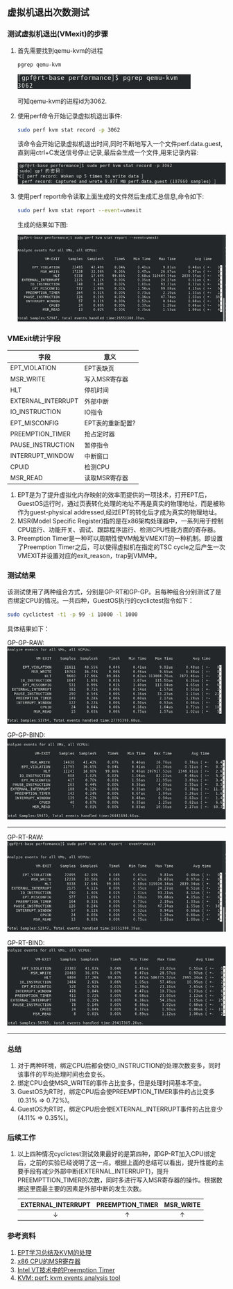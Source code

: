 ## 虚拟机退出次数测试

### 测试虚拟机退出(VMexit)的步骤

1. 首先需要找到qemu-kvm的进程

   ```bash
   pgrep qemu-kvm
   ```

   ![alt pid](images/vmexit/pgrep.png)

   可知qemu-kvm的进程id为3062.

2. 使用perf命令开始记录虚拟机退出事件:

   ```bash
   sudo perf kvm stat record -p 3062
   ```

   该命令会开始记录虚拟机退出时间,同时不断地写入一个文件perf.data.guest,直到用ctrl+C发送信号停止记录,最后会生成一个文件,用来记录内容:

   ![img](images/vmexit/record.png)



3. 使用perf report命令读取上面生成的文件然后生成汇总信息,命令如下:

   ```bash
   sudo perf kvm stat report --event=vmexit
   ```

   生成的结果如下图:

   ![img](images/vmexit/gp-rt/raw.png)




### VMExit统计字段

| 字段               | 意义 |
| ------------------ | ---- |
| EPT_VIOLATION      | EPT表缺页 |
| MSR_WRITE          | 写入MSR寄存器 |
| HLT                | 停机时间 |
| EXTERNAL_INTERRUPT | 外部中断 |
| IO_INSTRUCTION     | IO指令 |
| EPT_MISCONFIG      | EPT表的重新配置? |
| PREEMPTION_TIMER   | 抢占定时器 |
| PAUSE_INSTRUCTION  | 暂停指令 |
| INTERRUPT_WINDOW   | 中断窗口 |
| CPUID | 检测CPU |
| MSR_READ | 读取MSR寄存器 |

1. EPT是为了提升虚拟化内存映射的效率而提供的一项技术，打开EPT后，GuestOS运行时，通过页表转化处理的地址不再是真实的物理地址，而是被称作为guest-physical addressed,经过EPT的转化后才成为真实的物理地址。
2. MSR(Model Specific Register)指的是在x86架构处理器中，一系列用于控制CPU运行、功能开关、调试、跟踪程序运行、检测CPU性能方面的寄存器。
3. Preemption Timer是一种可以周期性使VM触发VMEXIT的一种机制。即设置了Preemption Timer之后，可以使得虚拟机在指定的TSC cycle之后产生一次VMEXIT并设置对应的exit_reason，trap到VMM中。



### 测试结果

该测试使用了两种组合方式，分别是GP-RT和GP-GP。且每种组合分别测试了是否绑定CPU的情况。一共四种，GuestOS执行的cyclictest指令如下：

```bash
sudo cyclictest -t1 -p 99 -i 10000 -l 1000
```

具体结果如下：

GP-GP-RAW:
![img](images/vmexit/gp-gp/raw.png)


GP-GP-BIND:
![img](images/vmexit/gp-gp/cpu_bind.png)

---

GP-RT-RAW:
![img](images/vmexit/gp-rt/raw.png)

GP-RT-BIND:
![img](images/vmexit/gp-rt/cpu_bind.png)




---



### 总结

1. 对于两种环境，绑定CPU后都会使IO_INSTRUCTION的处理次数变多，同时该事件的平均处理时间也会变长。
2. 绑定CPU会使MSR_WRITE的事件占比变多，但是处理时间基本不变。
3. GuestOS为RT时，绑定CPU后会使PREEMPTION_TIMER事件的占比变多(0.31% => 0.72%)。
4. GuestOS为RT时，绑定CPU后会使EXTERNAL_INTERRUPT事件的占比变少(4.11%  => 0.35%)。



### 后续工作

1. 以上四种情况cyclictest测试效果最好的是第四种，即GP-RT加入CPU绑定后，之前的实验已经说明了这一点。根据上面的总结可以看出，提升性能的主要手段有减少外部中断(EXTERNAL_INTERRUPT)，提升PREEMPTTION_TIMER的次数，同时多进行写入MSR寄存器的操作。根据数据这里面最主要的因素是外部中断的发生次数。

   | EXTERNAL_INTERRUPT | PREEMPTION_TIMER | MSR_WRITE |
   | :----------------: | :--------------: | :-------: |
   |         ↓          |        ↑         |     ↑     |

   

   





### 参考资料

1. [EPT学习总结及KVM的处理](https://blog.csdn.net/gudujianjsk/article/details/7735593)
2. [x86 CPU的MSR寄存器](https://www.pianshen.com/article/1100551186/)
3. [Intel VT技术中的Preemption Timer](https://blog.csdn.net/xelatex_kvm/article/details/17761415)
4. [KVM: perf: kvm events analysis tool](https://lwn.net/Articles/513317/)
